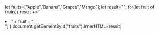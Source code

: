 let fruits=["Apple","Banana","Grapes","Mango"];
let result="";
for(let fruit of fruits){
    result +="<li>" + fruit + "</li>";
}
document.getElementById("fruits").innerHTML=result;
